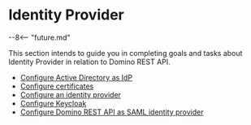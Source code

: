 # Identity Provider 

--8<-- "future.md"

This section intends to guide you in completing goals and tasks about Identity Provider in relation to Domino REST API.

- [Configure Active Directory as IdP](configuringAD.md)
- [Configure certificates](configuringCertificates.md)
- [Configure an identity provider](configuringIdentityProvider.md)
- [Configure Keycloak](configuringKeycloak.md)
- [Configure Domino REST API as SAML identity provider](keepsaml.md)


<!--
- Keycloak
- AD
-->